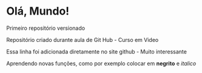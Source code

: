 # Olá, Mundo!
 Primeiro repositório versionado

 Repositório criado durante aula de Git Hub - Curso em Video

Essa linha foi adicionada diretamente no site github - Muito interessante

Aprendendo novas funções, como por exemplo colocar em **negrito** e *italico*
